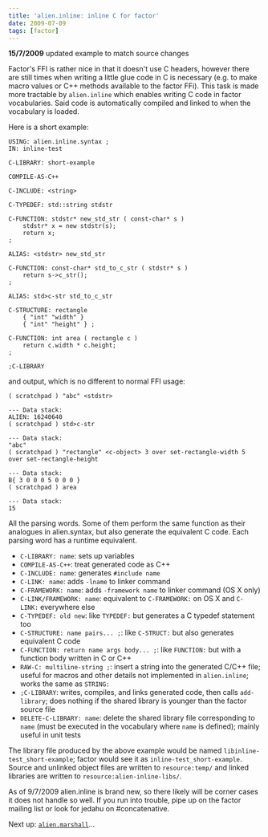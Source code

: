 ```yaml
---
title: 'alien.inline: inline C for factor'
date: 2009-07-09
tags: [factor]
---
```


**15/7/2009** updated example to match source changes

Factor's FFI is rather nice in that it doesn't use C headers, however
there are still times when writing a little glue code in C is necessary
(e.g. to make macro values or C++ methods available to the factor FFi).
This task is made more tractable by `alien.inline` which enables writing
C code in factor vocabularies. Said code is automatically compiled and
linked to when the vocabulary is loaded.

Here is a short example:

    USING: alien.inline.syntax ;
    IN: inline-test

    C-LIBRARY: short-example

    COMPILE-AS-C++

    C-INCLUDE: <string>

    C-TYPEDEF: std::string stdstr

    C-FUNCTION: stdstr* new_std_str ( const-char* s )
        stdstr* x = new stdstr(s);
        return x;
    ;

    ALIAS: <stdstr> new_std_str

    C-FUNCTION: const-char* std_to_c_str ( stdstr* s )
        return s->c_str();
    ;

    ALIAS: std>c-str std_to_c_str

    C-STRUCTURE: rectangle
        { "int" "width" }
        { "int" "height" } ;

    C-FUNCTION: int area ( rectangle c )
        return c.width * c.height;
    ;

    ;C-LIBRARY

and output, which is no different to normal FFI usage:

    ( scratchpad ) "abc" <stdstr>

    --- Data stack:
    ALIEN: 16240640
    ( scratchpad ) std>c-str

    --- Data stack:
    "abc"
    ( scratchpad ) "rectangle" <c-object> 3 over set-rectangle-width 5 over set-rectangle-height

    --- Data stack:
    B{ 3 0 0 0 5 0 0 0 }
    ( scratchpad ) area

    --- Data stack:
    15

All the parsing words. Some of them perform the same function as their
analogues in alien.syntax, but also generate the equivalent C code. Each
parsing word has a runtime equivalent.

- `C-LIBRARY: name`: sets up variables
- `COMPILE-AS-C++`: treat generated code as C++
- `C-INCLUDE: name`: generates `#include name`
- `C-LINK: name`: adds `-lname` to linker command
- `C-FRAMEWORK: name`: adds `-framework name` to linker command (OS X only)
- `C-LINK/FRAMEWORK: name`: equivalent to `C-FRAMEWORK:` on OS X and `C-LINK:`
  everywhere else
- `C-TYPEDEF: old new`: like `TYPEDEF:` but generates a C typedef statement too
- `C-STRUCTURE: name pairs... ;`: like `C-STRUCT:` but also generates
  equivalent C code
- `C-FUNCTION: return name args body... ;`: like `FUNCTION:` but with a
  function body written in C or C++
- `RAW-C: multiline-string ;`: insert a string into the generated C/C++ file;
  useful for macros and other details not implemented in `alien.inline`; works
  the same as `STRING:`
- `;C-LIBRARY`: writes, compiles, and links generated code, then calls
  `add-library`; does nothing if the shared library is younger than the factor
  source file
- `DELETE-C-LIBRARY: name`: delete the shared library file corresponding to
  `name` (must be executed in the vocabulary where `name` is defined); mainly
  useful in unit tests

The library file produced by the above example would be named
`libinline-test_short-example`; factor would see it as
`inline-test_short-example`. Source and unlinked object files are
written to `resource:temp/` and linked libraries are written to
`resource:alien-inline-libs/`.

As of 9/7/2009 alien.inline is brand new, so there likely will be corner
cases it does not handle so well. If you run into trouble, pipe up on
the factor mailing list or look for jedahu on \#concatenative.

Next up:
[`alien.marshall`](/2009/07/alienmarshall-marshalling-between.html)…

